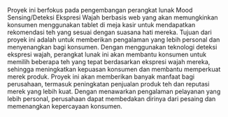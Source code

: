 Proyek ini berfokus pada pengembangan perangkat lunak Mood Sensing/Deteksi Ekspresi Wajah berbasis web yang akan memungkinkan konsumen menggunakan tablet di meja kasir untuk mendapatkan rekomendasi teh yang sesuai dengan suasana hati mereka.
Tujuan dari proyek ini adalah untuk memberikan pengalaman yang lebih personal dan menyenangkan bagi konsumen. Dengan menggunakan teknologi deteksi ekspresi wajah, perangkat lunak ini akan membantu konsumen untuk memilih beberapa teh yang tepat berdasarkan ekspresi wajah mereka, sehingga meningkatkan kepuasan konsumen dan membantu memperkuat merek produk.
Proyek ini akan memberikan banyak manfaat bagi perusahaan, termasuk peningkatan penjualan produk teh dan reputasi merek yang lebih kuat. Dengan menawarkan pengalaman pelayanan yang lebih personal, perusahaan dapat membedakan dirinya dari pesaing dan memenangkan kepercayaan konsumen.
